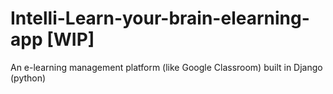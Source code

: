 # Intelli-Learn-your-brain-elearning-app [WIP]

An e-learning management platform (like Google Classroom) built in Django (python)
